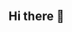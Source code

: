 ## Hi there 👋

<!--
**DashaShmi/DashaShmi** is a ✨ _special_ ✨ repository because its `README.md` (this file) appears on your GitHub profile.

###🧑‍💻 About Me

Я фронтенд-разработчица. Хочу развиваться в продуктовой компании, особенно в сфере FemTech или Eco-sustainability. Но также открыта к аутсорс-проектам и агентствам — сейчас для меня главное набираться опыта и расти.

- 💼 Ранее работала IT-рекрутером и хорошо понимаю процессы внутри IT-команд. Этот опыт помог мне осознать, что я хочу создавать продукт сама — не подбирать людей под него, а влиять на его форму и логику напрямую.
- 🛠 Фронтенд привлекает меня, потому что я люблю, когда интерфейс сделан с заботой о пользователе. Мне нравится продумывать сценарии, усиливать впечатление от дизайна интерактивностью и видеть результат своей работы.
- 🤝 Хочу работать в сильной команде с возможностью учиться у опытных коллег.
- ⚡ Ищу возможность долгосрочного роста и вклада в развитие продукта, вот мое [резюме]()

### 🌿 Хобби
Веду Eco-sustainability проект по изготовлению аксессуаров из переработанных материалов[Snova Upcycle](https://www.instagram.com/snova.upcycle)
Увлекаюсь плаванием, люблю хайкинг и путешествия.

-->
